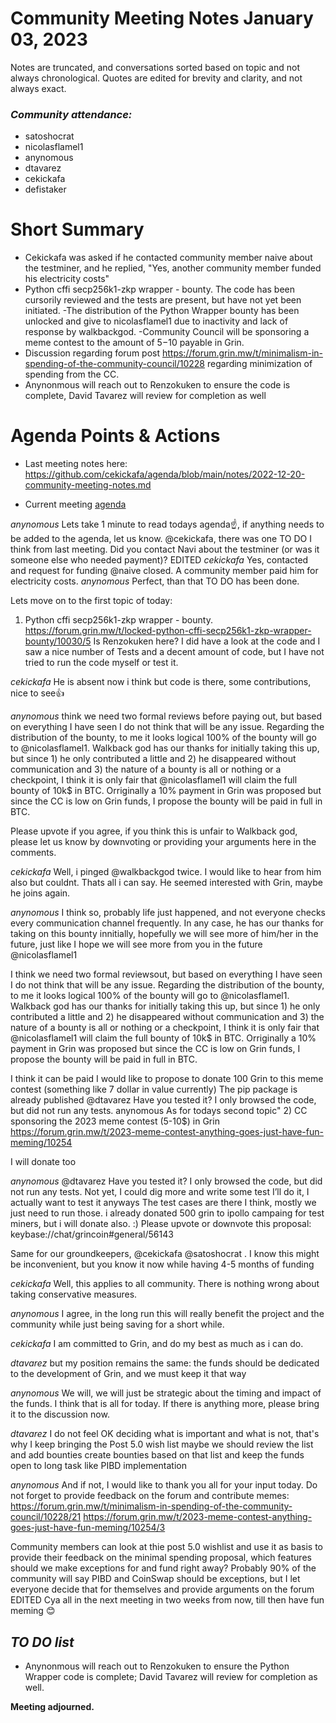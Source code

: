 
# Community Meeting Notes January 03, 2023

Notes are truncated, and conversations sorted based on topic and not always chronological. Quotes are edited for brevity and clarity, and not always exact.

### _Community attendance:_

* satoshocrat
* nicolasflamel1
* anynomous
* dtavarez
* cekickafa
* defistaker




# Short Summary
 

- Cekickafa was asked if he contacted community member naive about the testminer, and he replied, "Yes, another community member funded his electricity costs"
- Python cffi secp256k1-zkp wrapper - bounty. The code has been cursorily reviewed and the tests are present, but have not yet been initiated. 
-The distribution of the Python Wrapper bounty has been unlocked and give to nicolasflamel1 due to inactivity and lack of response by walkbackgod.
-Community Council will be sponsoring a meme contest to the amount of $5-$10 payable in Grin.
- Discussion regarding forum post https://forum.grin.mw/t/minimalism-in-spending-of-the-community-council/10228 regarding minimization of spending from the CC.
- Anynonmous will reach out to Renzokuken to ensure the code is complete, David Tavarez will review for completion as well


# Agenda Points & Actions
 

* Last meeting notes here: https://github.com/cekickafa/agenda/blob/main/notes/2022-12-20-community-meeting-notes.md

* Current meeting [agenda](https://github.com/grincc/agenda/issues/75)



_anynomous_ Lets take 1 minute to read todays agenda☝️, if anything needs to be added to the agenda, let us know.
@cekickafa, there was one TO DO I think from last meeting. Did you contact Navi about the testminer (or was it someone else who needed payment)?
EDITED
_cekickafa_ Yes, contacted and request for funding @naive closed. A community member paid him for electricity costs.
_anynomous_ Perfect, than that TO DO has been done.

Lets move on to the first topic of today:

1) Python cffi secp256k1-zkp wrapper - bounty.
https://forum.grin.mw/t/locked-python-cffi-secp256k1-zkp-wrapper-bounty/10030/5
Is Renzokuken here? I did have a look at the code and I saw a nice number of Tests and a decent amount of code, but I have not tried to run the code myself or test it.

_cekickafa_ He is absent now i think but code is there, some contributions, nice to see👍

_anynomous_ think we need two formal reviews before paying out, but based on everything I have seen I do not think that will be any issue.
Regarding the distribution of the bounty, to me it looks logical 100% of the bounty will go to @nicolasflamel1. Walkback god has our thanks for initially taking this up, but since 1) he only contributed a little and 2) he disappeared without communication and 3) the nature of a bounty is all or nothing or a checkpoint, I think it is only fair that @nicolasflamel1 will claim the full bounty of 10k$ in BTC. Orriginally a 10% payment in Grin was proposed but since the CC is low on Grin funds, I propose the bounty will be paid in full in BTC.

Please upvote if you agree, if you think this is unfair to Walkback god, please let us know by downvoting or providing your arguments here in the comments.


_cekickafa_ Well, i pinged  @walkbackgod twice. I would like to hear from him also but couldnt. Thats all i can say. He seemed interested with Grin, maybe he joins again.


_anynomous_ I think so, probably life just happened, and not everyone checks every communication channel frequently. In any case, he has our thanks for taking on this bounty innitially, hopefully we will see more of him/her in the future, just like I hope we will see more from you in the future @nicolasflamel1


I think we need two formal reviewsout, but based on everything I have seen I do not think that will be any issue. Regarding the distribution of the bounty, to me it looks logical 100% of the bounty will go to @nicolasflamel1. Walkback god has our thanks for initially taking this up, but since 1) he only contributed a little and 2) he disappeared without communication and 3) the nature of a bounty is all or nothing or a checkpoint, I think it is only fair that @nicolasflamel1 will claim the full bounty of 10k$ in BTC. Orriginally a 10% payment in Grin was proposed but since the CC is low on Grin funds, I propose the bounty will be paid in full in BTC.

I think it can be paid
I would like to propose to donate 100 Grin to this meme contest (something like 7 dollar in value currently)
The pip package is already published
@dtavarez Have you tested it? I only browsed the code, but did not run any tests.
anynomous
As for todays second topic" 2) CC sponsoring the 2023 meme contest (5-10$) in Grin https://forum.grin.mw/t/2023-meme-contest-anything-goes-just-have-fun-meming/10254

I will donate too

_anynomous_ @dtavarez Have you tested it? I only browsed the code, but did not run any tests.
Not yet, I could dig more and write some test
I’ll do it, I actually want to test it anyways
The test cases are there I think, mostly we just need to run those.
i already donated 500 grin to ipollo campaing for test miners, but i will donate also. :)
Please upvote or downvote this proposal:
keybase://chat/grincoin#general/56143

Same for our groundkeepers, @cekickafa @satoshocrat . I know this might be inconvenient, but you know it now while having 4-5 months of funding

_cekickafa_ Well, this applies to all community. There is nothing wrong about taking conservative measures.

_anynomous_ I agree, in the long run this will really benefit the project and the community while just being saving for a short while.

_cekickafa_ I am committed to Grin, and do my best as much as i can do.

_dtavarez_ but my position remains the same: the funds should be dedicated to the development of Grin, and we must keep it that way

_anynomous_ We will, we will just be strategic about the timing and impact of the funds.
I think that is all for today. If there is anything more, please bring it to the discussion now.

_dtavarez_ I do not feel OK deciding what is important and what is not, that's why I keep bringing the Post 5.0 wish list
maybe we should review the list and add bounties
create bounties based on that list
and keep the funds open to long task like PIBD implementation

_anynomous_ And if not, I would like to thank you all for your input today. Do not forget to provide feedback on the forum and contribute memes:
https://forum.grin.mw/t/minimalism-in-spending-of-the-community-council/10228/21
https://forum.grin.mw/t/2023-meme-contest-anything-goes-just-have-fun-meming/10254/3

Community members can look at thie post  5.0 wishlist and use it as basis to provide their feedback on the minimal spending proposal, which features should we make exceptions for and fund right away?
Probably 90% of the community will say PIBD and CoinSwap should be exceptions, but I let everyone decide that for themselves and provide arguments on the forum
EDITED
Cya all in the next meeting in two weeks from now, till then have fun meming 😊


## *TO DO list*


* Anynonmous will reach out to Renzokuken to ensure the Python Wrapper code is complete; David Tavarez will review for completion as well.


 

**Meeting adjourned.**